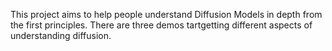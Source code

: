 This project aims to help people understand Diffusion Models in depth from the first principles. There are three demos tartgetting different aspects of understanding diffusion. 